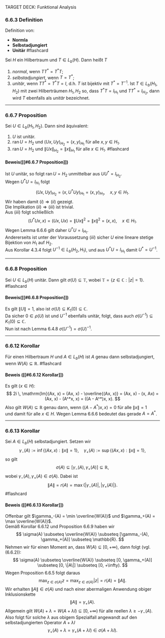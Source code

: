 
TARGET DECK: Funktional Analysis

### 6.6.3 Definition

Definition von:
- **Normla**
- **Selbstadjungiert**
- **Unitär** #flashcard 

Sei $H$ ein Hilbertraum und $T \in L_b(H)$. Dann heißt $T$
1. *normal*, wenn $TT^* = T^*T$;
2. *selbstadjungiert*, wenn $T = T^*$;
3. *unitär*, wenn $TT^* = T^*T = I$, d.h. $T$ ist bijektiv mit $T^* = T^{-1}$.
Ist $T \in L_b(H_1, H_2)$ mit zwei Hilberträumen $H_1, H_2$ so, dass 
$T^* T = I_{H_1}$ und $TT^* = I_{H_2}$, dann wird $T$ ebenfalls als *unitär* bezeichnet.
<!--ID: 1747651104739-->

---

### 6.6.7 Proposition

Sei $U \in L_b(H_1, H_2)$. Dann sind äquivalent:
1. $U$ ist unitär.
2. $\operatorname{ran} U = H_2$ und $(Ux, Uy)_{H_2} = (x, y)_{H_1}$ für alle $x, y \in H_1$.
3. $\operatorname{ran} U = H_2$ und $\|Ux\|_{H_2} = \|x\|_{H_1}$ für alle $x \in H_1$. #flashcard 
#### Beweis([[#6.6.7 Proposition]])
Ist $U$ unitär, so folgt $\operatorname{ran} U = H_2$ unmittelbar aus $UU^* = I_{H_2}$.  
Wegen $U^* U = I_{H_1}$ folgt  
$$(Ux, Uy)_{H_2} = (x, U^* Uy)_{H_1} = (x, y)_{H_1}, \quad x, y \in H_1.$$
Wir haben damit $(i) \Rightarrow (ii)$ gezeigt.  
Die Implikation $(ii) \Rightarrow (iii)$ ist trivial.  
Aus $(iii)$ folgt schließlich
$$(U^* Ux, x) = (Ux, Ux) = \|Ux\|^2 = \|x\|^2 = (x, x), \quad x \in H_1.$$
Wegen Lemma 6.6.6 gilt daher $U^* U = I_{H_1}$.  
Andererseits ist unter der Voraussetzung $(iii)$ sicher $U$ eine lineare stetige Bijektion von $H_1$ auf $H_2$.  
Aus Korollar 4.3.4 folgt $U^{-1} \in L_b(H_2, H_1)$, und aus $U^* U = I_{H_1}$ damit $U^* = U^{-1}$.
<!--ID: 1747651314086-->

---
### 6.6.8 Proposition

Sei $U \in L_b(H)$ unitär. Dann gilt $\sigma(U) \subseteq \mathbb{T}$, wobei $\mathbb{T} = \{ z \in \mathbb{C} : |z| = 1 \}$. #flashcard 
#### Beweis([[#6.6.8 Proposition]])
Es gilt $\|U\| = 1$, also ist $\sigma(U) \subseteq K_1(0) \subseteq \mathbb{C}$.  
Da sicher $0 \in \rho(U)$ ist und $U^{-1}$ ebenfalls unitär, folgt, dass auch $\sigma(U^{-1}) \subseteq K_1(0) \subseteq \mathbb{C}$.  
Nun ist nach Lemma 6.4.8 $\sigma(U^{-1}) = \sigma(U)^{-1}$.
<!--ID: 1747651477161-->

---

### 6.6.12 Korollar

Für einen Hilbertraum $H$ und $A \in L_b(H)$ ist $A$ genau dann selbstadjungiert, wenn $W(A) \subseteq \mathbb{R}$. #flashcard 
#### Beweis ([[#6.6.12 Korollar]]) 
Es gilt ($x \in H$):
$$
2i \, \mathrm{Im}(Ax, x) = (Ax, x) - \overline{(Ax, x)} = (Ax, x) - (x, Ax) = (Ax, x) - (A^*x, x) = ((A - A^*)x, x).
$$
Also gilt $W(A) \subseteq \mathbb{R}$ genau dann, wenn $((A - A^*)x, x) = 0$ für alle $\|x\| = 1$  
und damit für alle $x \in H$. Wegen Lemma 6.6.6 bedeutet das gerade $A = A^*$.
<!--ID: 1747651744836-->

---

### 6.6.13 Korollar

Sei $A \in L_b(H)$ selbstadjungiert. Setzen wir
$$
\gamma_-(A) := \inf \{ (Ax, x) : \|x\| = 1 \}, \quad \gamma_+(A) := \sup \{ (Ax, x) : \|x\| = 1 \},
$$
so gilt
$$
\sigma(A) \subseteq [\gamma_-(A), \gamma_+(A)] \subseteq \mathbb{R},
$$
wobei $\gamma_-(A), \gamma_+(A) \in \sigma(A)$. Dabei ist
$$
\|A\| = r(A) = \max \{ |\gamma_-(A)|, |\gamma_+(A)| \}.
$$
#flashcard 
#### Beweis ([[#6.6.13 Korollar]])
Offenbar gilt $\gamma_-(A) = \min \overline{W(A)}$ und $\gamma_+(A) = \max \overline{W(A)}$.  
Gemäß Korollar 6.6.12 und Proposition 6.6.9 haben wir
$$
\sigma(A) \subseteq \overline{W(A)} \subseteq [\gamma_-(A), \gamma_+(A)] \subseteq \mathbb{R}.
$$
Nehmen wir für einen Moment an, dass $W(A) \subseteq [0, +\infty)$, dann folgt (vgl. (6.6.2)):
$$
\sigma(A) \subseteq \overline{W(A)} \subseteq [0, \gamma_+(A)] \subseteq [0, \|A\|] \subseteq [0, +\infty).
$$
Wegen Proposition 6.6.5 folgt daraus
$$
\max_{z \in \sigma(A)} z = \max_{z \in \sigma(A)} |z| = r(A) = \|A\|.
$$
Wir erhalten $\|A\| \in \sigma(A)$ und nach einer abermaligen Anwendung obiger Inklusionskette
$$
\|A\| = \gamma_+(A).
$$
Allgemein gilt $W(A) + \lambda = W(A + \lambda I) \subseteq [0, +\infty)$ für alle reellen $\lambda \ge -\gamma_-(A)$.  
Also folgt für solche $\lambda$ aus obigem Spezialfall angewandt auf den selbstadjungierten Operator $A + \lambda I$
$$
\gamma_+(A) + \lambda = \gamma_+(A + \lambda I) \in \sigma(A + \lambda I).
$$
<!--ID: 1747651856311-->

